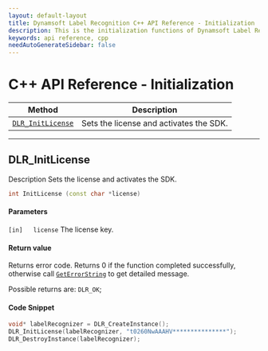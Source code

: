 ```yaml
---
layout: default-layout
title: Dynamsoft Label Recognition C++ API Reference - Initialization
description: This is the initialization functions of Dynamsoft Label Recognition for C++ API Reference.
keywords: api reference, cpp
needAutoGenerateSidebar: false
---
```


# C++ API Reference - Initialization

| Method               | Description |
|----------------------|-------------|
  | [`DLR_InitLicense`](#dlr_initlicense) | Sets the license and activates the SDK. |
  ---


## DLR_InitLicense
Description	Sets the license and activates the SDK.

```cpp
int InitLicense (const char *license)
```   

#### Parameters
`[in]	license`	The license key.

#### Return value
Returns error code. Returns 0 if the function completed successfully, otherwise call [`GetErrorString`](general.md#DLR_GetErrorString) to get detailed message. 

Possible returns are:
`DLR_OK`;

#### Code Snippet
```cpp
void* labelRecognizer = DLR_CreateInstance();
DLR_InitLicense(labelRecognizer, "t0260NwAAAHV***************");
DLR_DestroyInstance(labelRecognizer);
```